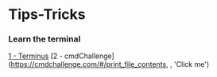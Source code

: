 # Tips-Tricks

### Learn the terminal
[1 - Terminus](http://www.mprat.org/Terminus/, 'Click')
[2 - cmdChallenge](https://cmdchallenge.com/#/print_file_contents, , 'Click me')


